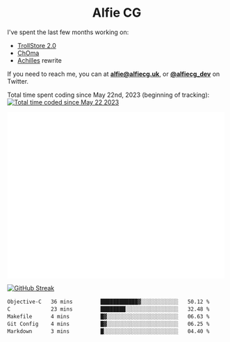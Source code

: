 <h1 align="center">Alfie CG</h1>

I've spent the last few months working on:
* [TrollStore 2.0](https://github.com/opa334/TrollStore)
* [ChOma](https://github.com/opa334/ChOma)
* [Achilles](https://github.com/alfiecg24/Achilles) rewrite

If you need to reach me, you can at **alfie@alfiecg.uk**, or **[@alfiecg_dev](https://twitter.com/alfiecg_dev)** on Twitter.

Total time spent coding since May 22nd, 2023 (beginning of tracking): <a href="https://wakatime.com/@61592169-b9cf-4af8-b6fa-8ac7d4369b01"><img src="https://wakatime.com/badge/user/61592169-b9cf-4af8-b6fa-8ac7d4369b01.svg" alt="Total time coded since May 22 2023" /></a>


<img align="center" src="/github-metrics.svg" alt="Metrics" width="500">

[![GitHub Streak](https://streak-stats.demolab.com/?user=alfiecg24)](https://git.io/streak-stats)

<!--START_SECTION:waka-->

```txt
Objective-C   36 mins         ████████████▓░░░░░░░░░░░░   50.12 %
C             23 mins         ████████░░░░░░░░░░░░░░░░░   32.48 %
Makefile      4 mins          █▓░░░░░░░░░░░░░░░░░░░░░░░   06.63 %
Git Config    4 mins          █▓░░░░░░░░░░░░░░░░░░░░░░░   06.25 %
Markdown      3 mins          █░░░░░░░░░░░░░░░░░░░░░░░░   04.40 %
```

<!--END_SECTION:waka-->
